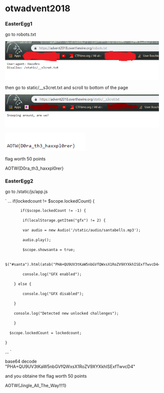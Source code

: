# otwadvent2018



### EasterEgg1

go to robots.txt

![Image 1](https://github.com/ScripTeaseCTF/CTF/blob/master/otwadvent2018/images/1.PNG)

then go to static/__s3cret.txt and scroll to bottom of the page 

![Image 1](https://github.com/ScripTeaseCTF/CTF/blob/master/otwadvent2018/images/2.PNG) 
    
![Image 1](https://github.com/ScripTeaseCTF/CTF/blob/master/otwadvent2018/images/3.PNG)

flag worth 50 points

AOTW{D0ra_th3_haxxpl0rer}


### EasterEgg2 

go to /static/js/app.js 

`
...
    if(lockedcount != $scope.lockedCount) {
	       
           if($scope.lockedCount != -1) {
	        
            if(localStorage.getItem("gfx") != 2) {
		    
            var audio = new Audio('/static/audio/santabells.mp3');
		    
            audio.play();
		    
            $scope.showsanta = true;
			
            $("#santa").html(atob("PHA+QU9UV3tKaW5nbGVfQWxsX1RoZV9XYXkhISExfTwvcD4="));
		    
            console.log("GFX enabled");
		
        } else {
		    
            console.log("GFX disabled");
		
        }
		
        console.log("Detected new unlocked challenges");
	    
        }
	  
      $scope.lockedCount = lockedcount;
    
    }
...
`

base64 decode "PHA+QU9UV3tKaW5nbGVfQWxsX1RoZV9XYXkhISExfTwvcD4"

and you obtaine the flag worth 50 points 

AOTW{Jingle_All_The_Way!!!1}
